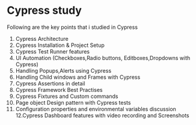 # Cypress study
Following are the key points that i studied in Cypress
1. Cypress Architecture
2. Cypress Installation & Project Setup
3. Cypress Test Runner features
4. UI Automation (Checkboxes,Radio buttons, Editboxes,Dropdowns with Cypress)
5. Handling Popups,Alerts using Cypress 
6. Handling Child windows and Frames with Cypress
7. Cypress Assertions in detail
8. Cypress Framework Best Practises
9. Cypress Fixtures and Custom commands
10. Page object Design pattern with Cypress tests
11. Configuration properties and environmental variables discussion
12.Cypress Dashboard features with video recording and Screenshots
